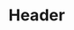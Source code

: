 <!-- TITLE: Weightless Body -->
<!-- SUBTITLE: You feel as if your body holds no weight, allowing you to levitate with increased movement speed. -->

# Header